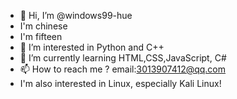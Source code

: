 - 👋 Hi, I’m @windows99-hue
- I'm chinese
- I'm fifteen
- 👀 I’m interested in Python and C++
- 🌱 I’m currently learning HTML,CSS,JavaScript, C#
- 📫 How to reach me ? email:3013907412@qq.com
- I'm also interested in Linux, especially Kali Linux!

<!---
windows99-hue/windows99-hue is a ✨ special ✨ repository because its `README.md` (this file) appears on your GitHub profile.
You can click the Preview link to take a look at your changes.
--->
